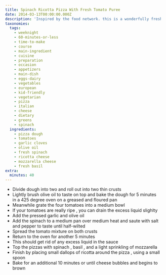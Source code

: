 ```yaml
---
title: Spinach Ricotta Pizza With Fresh Tomato Puree
date: 2014-03-13T00:00:00.000Z
description: 'Inspired by the food network. this is a wonderfully fresh tasting, thin pizza.'
taxonomies:
  tags:
    - weeknight
    - 60-minutes-or-less
    - time-to-make
    - course
    - main-ingredient
    - cuisine
    - preparation
    - occasion
    - appetizers
    - main-dish
    - eggs-dairy
    - vegetables
    - european
    - kid-friendly
    - vegetarian
    - pizza
    - italian
    - cheese
    - dietary
    - greens
    - spinach
  ingredients:
    - pizza dough
    - tomatoes
    - garlic cloves
    - olive oil
    - fresh spinach
    - ricotta cheese
    - mozzarella cheese
    - fresh basil
extra:
  minutes: 40
---
```

 - Divide dough into two and roll out into two thin crusts
 - Lightly brush olive oil to taste on top and bake the dough for 5 minutes in a 425 degree oven on a greased and floured pan
 - Meanwhile grate the four tomatoes into a medium bowl
 - If your tomatoes are really ripe , you can drain the excess liquid slighlty
 - Add the pressed garlic and olive oil
 - Add the spinach to a medium pan over medium heat and saute with salt and pepper to taste until half-wilted
 - Spread the tomato mixture on both crusts
 - Return to the oven for another 5 minutes
 - This should get rid of any excess liquid in the sauce
 - Top the pizzas with spinach , basil , and a light sprinkling of mozzarella
 - Finish by placing small dallops of ricotta around the pizza , using a small spoon
 - Bake for an additional 10 minutes or until cheese bubbles and begins to brown
